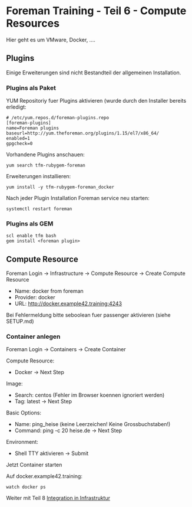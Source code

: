 # Foreman Training - Teil 6 - Compute Resources

Hier geht es um VMware, Docker, ....

## Plugins

Einige Erweiterungen sind nicht Bestandteil der allgemeinen Installation.

### Plugins als Paket

YUM Repositoriy fuer Plugins aktivieren (wurde durch den Installer bereits erledigt:

    # /etc/yum.repos.d/foreman-plugins.repo
    [foreman-plugins]
    name=Foreman plugins
    baseurl=http://yum.theforeman.org/plugins/1.15/el7/x86_64/
    enabled=1
    gpgcheck=0

Vorhandene Plugins anschauen:

    yum search tfm-rubygem-foreman

Erweiterungen installieren:

    yum install -y tfm-rubygem-foreman_docker

Nach jeder Plugin Installation Foreman service neu starten:

    systemctl restart foreman

### Plugins als GEM

    scl enable tfm bash
    gem install <foreman plugin>

## Compute Resource

Foreman Login -> Infrastructure -> Compute Resource -> Create Compute Resource

- Name: docker from foreman
- Provider: docker
- URL: http://docker.example42.training:4243

Bei Fehlermeldung bitte seboolean fuer passenger aktivieren (siehe SETUP.md)

### Container anlegen

Foreman Login -> Containers -> Create Container

Compute Resource:

- Docker -> Next Step

Image:

- Search: centos (Fehler im Browser koennen ignoriert werden)
- Tag: latest -> Next Step

Basic Options:

- Name: ping_heise (keine Leerzeichen! Keine Grossbuchstaben!)
- Command: ping -c 20 heise.de -> Next Step

Environment:

- Shell TTY aktivieren -> Submit

Jetzt Container starten

Auf docker.example42.training:

    watch docker ps

Weiter mit Teil 8 [Integration in Infrastruktur](../08_integration_in_infrastruktur)
